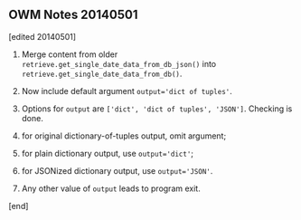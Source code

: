 ## OWM Notes 20140501

[edited 20140501]

 1. Merge content from older `retrieve.get_single_date_data_from_db_json()` into `retrieve.get_single_date_data_from_db()`.

 1. Now include default argument `output='dict of tuples'`.

   2. Options for `output` are `['dict', 'dict of tuples', 'JSON']`. Checking is done.
   2. for original dictionary-of-tuples output, omit argument;
   2. for plain dictionary output, use `output='dict'`;
   2. for JSONized dictionary output, use `output='JSON'`.
   2. Any other value of `output` leads to program exit.

[end]
